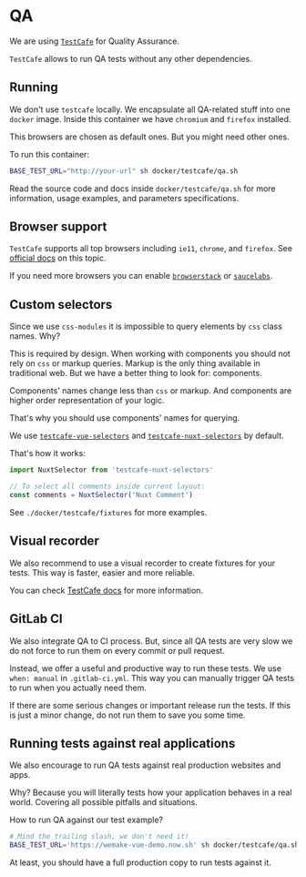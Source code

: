 # QA

We are using [`TestCafe`](https://github.com/DevExpress/testcafe) 
for Quality Assurance.

`TestCafe` allows to run QA tests without any other dependencies.

## Running

We don't use `testcafe` locally.
We encapsulate all QA-related stuff into one `docker` image.
Inside this container we have `chromium` and `firefox` installed.

This browsers are chosen as default ones. But you might need other ones.

To run this container:

```bash
BASE_TEST_URL="http://your-url" sh docker/testcafe/qa.sh
```

Read the source code and docs inside 
`docker/testcafe/qa.sh` for more information, 
usage examples, and parameters specifications.

## Browser support

`TestCafe` supports all top browsers including `ie11`, `chrome`, and `firefox`.
See [official docs][browser-support-docs] on this topic.

If you need more browsers you can enable 
[`browserstack`][browserstack] or [`saucelabs`][saucelabs].

## Custom selectors

Since we use `css-modules` it is impossible to query elements by `css` class 
names. Why?

This is required by design. When working with components you should not rely
on `css` or markup queries. 
Markup is the only thing available in traditional web. 
But we have a better thing to look for: components.

Components' names change less than `css` or markup.
And components are higher order representation of your logic.

That's why you should use components' names for querying.

We use [`testcafe-vue-selectors`](https://github.com/DevExpress/testcafe-vue-selectors) 
and [`testcafe-nuxt-selectors`](https://github.com/kartojal/testcafe-nuxt-selectors)
by default.

That's how it works:

```js
import NuxtSelector from 'testcafe-nuxt-selectors'

// To select all comments inside current layout:
const comments = NuxtSelector('Nuxt Comment')
```

See `./docker/testcafe/fixtures` for more examples.

## Visual recorder

We also recommend to use a visual recorder to create fixtures for your tests.
This way is faster, easier and more reliable.

You can check [TestCafe docs](https://testcafe.devexpress.com/Documentation/Using_TestCafe/Visual_Test_Recorder/) 
for more information.

## GitLab CI

We also integrate QA to CI process.
But, since all QA tests are very slow we do not force to run them on every
commit or pull request.

Instead, we offer a useful and productive way to run these tests.
We use `when: manual` in `.gitlab-ci.yml`. This way you can manually trigger 
QA tests to run when you actually need them.

If there are some serious changes or important release run the tests.
If this is just a minor change, do not run them to save you some time.

## Running tests against real applications

We also encourage to run QA tests against real production websites and apps.

Why?
Because you will literally tests how your application behaves in a real world.
Covering all possible pitfalls and situations.

How to run QA against our test example?

```bash
# Mind the trailing slash, we don't need it!
BASE_TEST_URL='https://wemake-vue-demo.now.sh' sh docker/testcafe/qa.sh
```

At least, you should have a full production copy to run tests against it.

[browser-support-docs]: http://devexpress.github.io/testcafe/documentation/using-testcafe/common-concepts/browsers/browser-support.html
[docker-support-docs]: http://devexpress.github.io/testcafe/documentation/using-testcafe/installing-testcafe.html#using-testcafe-docker-image
[browserstack]: https://github.com/DevExpress/testcafe-browser-provider-browserstack
[saucelabs]: https://github.com/DevExpress/testcafe-browser-provider-saucelabs
